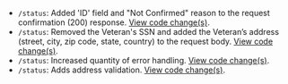 - `/status`: Added 'ID' field and "Not Confirmed" reason to the request confirmation (200) response. [View code change(s)](https://github.com/department-of-veterans-affairs/lighthouse-veteran-confirmation/pull/72).
- `/status`: Removed the Veteran's SSN and added the Veteran’s address (street, city, zip code, state, country) to the request body. [View code change(s)](https://github.com/department-of-veterans-affairs/lighthouse-veteran-confirmation/pull/14). 
- `/status`: Increased quantity of error handling. [View code change(s)](https://github.com/department-of-veterans-affairs/lighthouse-veteran-confirmation/pull/62).
- `/status`: Adds address validation. [View code change(s)](https://github.com/department-of-veterans-affairs/lighthouse-veteran-confirmation/pull/68). 



